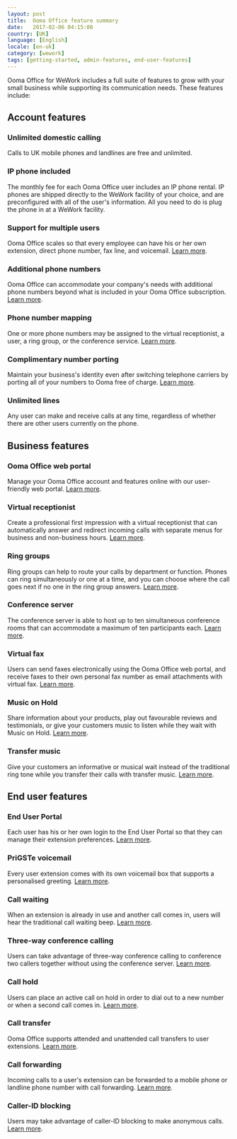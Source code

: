 ```yaml
---
layout: post
title:  Ooma Office feature summary
date:   2017-02-06 04:15:00
country: [UK]
language: [English]
locale: [en-uk]
category: [wework]
tags: [getting-started, admin-features, end-user-features]
---
```


Ooma Office for WeWork includes a full suite of features to grow with your small business while supporting its communication needs. These features include: 

## Account features

### Unlimited domestic calling

Calls to UK mobile phones and landlines are free and unlimited.

### IP phone included

The monthly fee for each Ooma Office user includes an IP phone rental. IP phones are shipped directly to the WeWork facility of your choice, and are preconfigured with all of the user's information. All you need to do is plug the phone in at a WeWork facility.

### Support for multiple users

Ooma Office scales so that every employee can have his or her own extension, direct phone number, fax line, and voicemail. [Learn more](/uk/en/setting-up-extensions).

### Additional phone numbers

Ooma Office can accommodate your company's needs with additional phone numbers beyond what is included in your Ooma Office subscription. [Learn more](/uk/en/adding-additional-phone-numbers).

### Phone number mapping

One or more phone numbers may be assigned to the virtual receptionist, a user, a ring group, or the conference service. [Learn more](/uk/en/mapping-phone-numbers).

### Complimentary number porting

Maintain your business's identity even after switching telephone carriers by porting all of your numbers to Ooma free of charge. [Learn more](/uk/en/porting-in-your-phone-numbers).

### Unlimited lines

Any user can make and receive calls at any time, regardless of whether there are other users currently on the phone. 

## Business features

### Ooma Office web portal

Manage your Ooma Office account and features online with our user-friendly web portal. [Learn more](/uk/en/ooma-office-web-portal-admin-guide).

### Virtual receptionist

Create a professional first impression with a virtual receptionist that can automatically answer and redirect incoming calls with separate menus for business and non-business hours. [Learn more](/uk/en/virtual-receptionist).

### Ring groups

Ring groups can help to route your calls by department or function. Phones can ring simultaneously or one at a time, and you can choose where the call goes next if no one in the ring group answers. [Learn more](/uk/en/ring-groups).

### Conference server

The conference server is able to host up to ten simultaneous conference rooms that can accommodate a maximum of ten participants each. [Learn more](/uk/en/conference-server).

### Virtual fax

Users can send faxes electronically using the Ooma Office web portal, and receive faxes to their own personal fax number as email attachments with virtual fax. [Learn more](/uk/en/virtual-fax). 

### Music on Hold

Share information about your products, play out favourable reviews and testimonials, or give your customers music to listen while they wait with Music on Hold. [Learn more](/uk/en/music-on-hold).

### Transfer music

Give your customers an informative or musical wait instead of the traditional ring tone while you transfer their calls with transfer music. [Learn more](/uk/en/transfer-music).

## End user features

### End User Portal

Each user has his or her own login to the End User Portal so that they can manage their extension preferences. [Learn more](/uk/en/ooma-end-user-portal).

### PriGSTe voicemail

Every user extension comes with its own voicemail box that supports a personalised greeting. [Learn more](/uk/en/voicemail).

### Call waiting

When an extension is already in use and another call comes in, users will hear the traditional call waiting beep. [Learn more](/uk/en/call-waiting).

### Three-way conference calling

Users can take advantage of three-way conference calling to conference two callers together without using the conference server. [Learn more](/uk/en/three-way-call-conferencing).

### Call hold

Users can place an active call on hold in order to dial out to a new number or when a second call comes in. [Learn more](/uk/en/placing-calls-on-hold).

### Call transfer

Ooma Office supports attended and unattended call transfers to user extensions. [Learn more](/uk/en/transferring-calls).

### Call forwarding

Incoming calls to a user's extension can be forwarded to a mobile phone or landline phone number with call forwarding. [Learn more](/uk/en/call-forwarding).

### Caller-ID blocking

Users may take advantage of caller-ID blocking to make anonymous calls. [Learn more](/uk/en/caller-id-blocking).